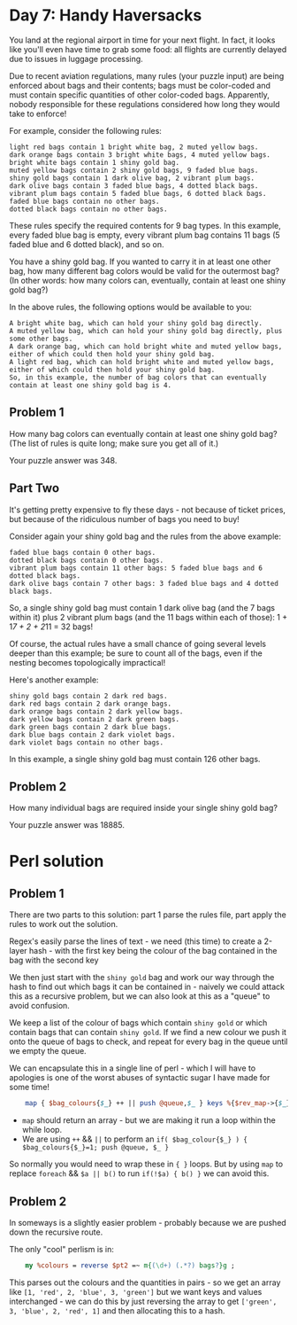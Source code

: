 # Day 7: Handy Haversacks
You land at the regional airport in time for your next flight. In fact, it looks like you'll even have time to grab some food: all flights are currently delayed due to issues in luggage processing.

Due to recent aviation regulations, many rules (your puzzle input) are being enforced about bags and their contents; bags must be color-coded and must contain specific quantities of other color-coded bags. Apparently, nobody responsible for these regulations considered how long they would take to enforce!

For example, consider the following rules:

```
light red bags contain 1 bright white bag, 2 muted yellow bags.
dark orange bags contain 3 bright white bags, 4 muted yellow bags.
bright white bags contain 1 shiny gold bag.
muted yellow bags contain 2 shiny gold bags, 9 faded blue bags.
shiny gold bags contain 1 dark olive bag, 2 vibrant plum bags.
dark olive bags contain 3 faded blue bags, 4 dotted black bags.
vibrant plum bags contain 5 faded blue bags, 6 dotted black bags.
faded blue bags contain no other bags.
dotted black bags contain no other bags.
```

These rules specify the required contents for 9 bag types. In this example, every faded blue bag is empty, every vibrant plum bag contains 11 bags (5 faded blue and 6 dotted black), and so on.

You have a shiny gold bag. If you wanted to carry it in at least one other bag, how many different bag colors would be valid for the outermost bag? (In other words: how many colors can, eventually, contain at least one shiny gold bag?)

In the above rules, the following options would be available to you:

```
A bright white bag, which can hold your shiny gold bag directly.
A muted yellow bag, which can hold your shiny gold bag directly, plus some other bags.
A dark orange bag, which can hold bright white and muted yellow bags, either of which could then hold your shiny gold bag.
A light red bag, which can hold bright white and muted yellow bags, either of which could then hold your shiny gold bag.
So, in this example, the number of bag colors that can eventually contain at least one shiny gold bag is 4.
```

## Problem 1

How many bag colors can eventually contain at least one shiny gold bag? (The list of rules is quite long; make sure you get all of it.)

Your puzzle answer was 348.

## Part Two

It's getting pretty expensive to fly these days - not because of ticket prices, but because of the ridiculous number of bags you need to buy!

Consider again your shiny gold bag and the rules from the above example:

```
faded blue bags contain 0 other bags.
dotted black bags contain 0 other bags.
vibrant plum bags contain 11 other bags: 5 faded blue bags and 6 dotted black bags.
dark olive bags contain 7 other bags: 3 faded blue bags and 4 dotted black bags.
```

So, a single shiny gold bag must contain 1 dark olive bag (and the 7 bags within it) plus 2 vibrant plum bags (and the 11 bags within each of those): 1 + 1*7 + 2 + 2*11 = 32 bags!

Of course, the actual rules have a small chance of going several levels deeper than this example; be sure to count all of the bags, even if the nesting becomes topologically impractical!

Here's another example:

```
shiny gold bags contain 2 dark red bags.
dark red bags contain 2 dark orange bags.
dark orange bags contain 2 dark yellow bags.
dark yellow bags contain 2 dark green bags.
dark green bags contain 2 dark blue bags.
dark blue bags contain 2 dark violet bags.
dark violet bags contain no other bags.
```

In this example, a single shiny gold bag must contain 126 other bags.

## Problem 2 
How many individual bags are required inside your single shiny gold bag?

Your puzzle answer was 18885.

# Perl solution

## Problem 1

There are two parts to this solution: part 1 parse the rules file, part apply the rules to work out the solution.

Regex's easily parse the lines of text - we need (this time) to create a 2-layer hash - with the first key being the colour of the bag contained in the bag with the second key

We then just start with the `shiny gold` bag and work our way through the hash to find out which bags it can be contained in - naively we could attack this as a recursive problem,
but we can also look at this as a "queue" to avoid confusion.

We keep a list of the colour of bags which contain `shiny gold` or which contain bags that can contain `shiny gold`. If we find a new colour we push it onto the queue of bags to check, and repeat for every bag in the queue until we empty the queue.

We can encapsulate this in a single line of perl - which I will have to apologies is one of the worst abuses of syntactic sugar I have made for some time!

```perl
    map { $bag_colours{$_} ++ || push @queue,$_ } keys %{$rev_map->{$_}||{}} while $_ = shift @queue;
```

 * `map` should return an array - but we are making it run a loop within the while loop.
 * We are using `++` && `||` to perform an `if( $bag_colour{$_} ) { $bag_colours{$_}=1; push @queue, $_ }`

So normally you would need to wrap these in `{ }` loops. But by using `map` to replace `foreach` && `$a || b()` to run `if(!$a) { b() }` we can avoid this.

## Problem 2

In someways is a slightly easier problem - probably because we are pushed down the recursive route.

The only "cool" perlism is in:

```perl
    my %colours = reverse $pt2 =~ m{(\d+) (.*?) bags?}g ;
```

This parses out the colours and the quantities in pairs - so we get an array like `[1, 'red', 2, 'blue', 3, 'green']` but we want keys and values interchanged - we can do this by just reversing the array to get `['green', 3, 'blue', 2, 'red', 1]` and then allocating this to a hash.